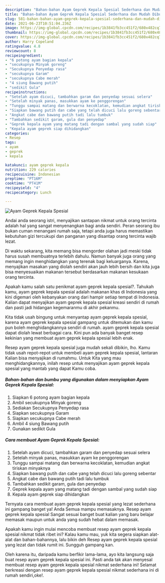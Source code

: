 ```yaml
---
description: "Bahan-bahan Ayam Geprek Kepala Spesial Sederhana dan Mudah Dibuat"
title: "Bahan-bahan Ayam Geprek Kepala Spesial Sederhana dan Mudah Dibuat"
slug: 581-bahan-bahan-ayam-geprek-kepala-spesial-sederhana-dan-mudah-dibuat
date: 2021-06-23T10:51:04.236Z
image: https://img-global.cpcdn.com/recipes/1b3841fb3cc451f2/680x482cq70/ayam-geprek-kepala-spesial-foto-resep-utama.jpg
thumbnail: https://img-global.cpcdn.com/recipes/1b3841fb3cc451f2/680x482cq70/ayam-geprek-kepala-spesial-foto-resep-utama.jpg
cover: https://img-global.cpcdn.com/recipes/1b3841fb3cc451f2/680x482cq70/ayam-geprek-kepala-spesial-foto-resep-utama.jpg
author: Harry Copeland
ratingvalue: 4.8
reviewcount: 8
recipeingredient:
- "6 potong ayam bagian kepala"
- "secukupnya Minyak goreng"
- "Secukupnya Penyedap rasa"
- "secukupnya Garam"
- "secukupnya Cabe merah"
- "4 siung Bawang putih"
- "sedikit Gula"
recipeinstructions:
- "Setelah ayam dicuci, tambahkan garam dan penyedap sesuai selera"
- "Setelah minyak panas, masukkan ayam ke penggorengan"
- "Tunggu sampai matang dan berwarna kecoklatan, kemudian angkat tiriskan minyaknya"
- "Siapkan bawang putih dan cabe yang telah dicuci lalu goreng sebentar"
- "Angkat cabe dan bawang putih tadi lalu tumbuk"
- "Tambahkan sedikit garam, gula dan penyedap"
- "Geprek kepala ayam yang matang tadi dengan sambal yang sudah siap"
- "Kepala ayam geprek siap dihidangkan"
categories:
- Resep
tags:
- ayam
- geprek
- kepala

katakunci: ayam geprek kepala 
nutrition: 229 calories
recipecuisine: Indonesian
preptime: "PT16M"
cooktime: "PT41M"
recipeyield: "4"
recipecategory: Lunch

---
```



![Ayam Geprek Kepala Spesial](https://img-global.cpcdn.com/recipes/1b3841fb3cc451f2/680x482cq70/ayam-geprek-kepala-spesial-foto-resep-utama.jpg)

Andai anda seorang istri, menyajikan santapan nikmat untuk orang tercinta adalah hal yang sangat menyenangkan bagi anda sendiri. Peran seorang ibu bukan cuman menangani rumah saja, tetapi anda juga harus memastikan kebutuhan gizi tercukupi dan panganan yang disantap orang tercinta wajib lezat.

Di waktu  sekarang, kita memang bisa mengorder olahan jadi meski tidak harus susah membuatnya terlebih dahulu. Namun banyak juga orang yang memang ingin menghidangkan yang terenak bagi keluarganya. Karena, menyajikan masakan yang diolah sendiri akan jauh lebih bersih dan kita juga bisa menyesuaikan makanan tersebut berdasarkan makanan kesukaan orang tercinta. 



Apakah kamu salah satu penikmat ayam geprek kepala spesial?. Tahukah kamu, ayam geprek kepala spesial adalah makanan khas di Indonesia yang kini digemari oleh kebanyakan orang dari hampir setiap tempat di Indonesia. Kalian dapat menyajikan ayam geprek kepala spesial kreasi sendiri di rumah dan pasti jadi hidangan kegemaranmu di akhir pekanmu.

Kita tidak usah bingung untuk menyantap ayam geprek kepala spesial, karena ayam geprek kepala spesial gampang untuk ditemukan dan kamu pun boleh menghidangkannya sendiri di rumah. ayam geprek kepala spesial dapat diolah lewat berbagai cara. Kini pun ada banyak banget resep kekinian yang membuat ayam geprek kepala spesial lebih enak.

Resep ayam geprek kepala spesial juga mudah sekali dibikin, lho. Kamu tidak usah repot-repot untuk membeli ayam geprek kepala spesial, lantaran Kalian bisa menyajikan di rumahmu. Untuk Kita yang mau menghidangkannya, inilah resep untuk menyajikan ayam geprek kepala spesial yang mantab yang dapat Kamu coba.

<!--inarticleads1-->

##### Bahan-bahan dan bumbu yang digunakan dalam menyiapkan Ayam Geprek Kepala Spesial:

1. Siapkan 6 potong ayam bagian kepala
1. Ambil secukupnya Minyak goreng
1. Sediakan Secukupnya Penyedap rasa
1. Siapkan secukupnya Garam
1. Siapkan secukupnya Cabe merah
1. Ambil 4 siung Bawang putih
1. Gunakan sedikit Gula




<!--inarticleads2-->

##### Cara membuat Ayam Geprek Kepala Spesial:

1. Setelah ayam dicuci, tambahkan garam dan penyedap sesuai selera
1. Setelah minyak panas, masukkan ayam ke penggorengan
1. Tunggu sampai matang dan berwarna kecoklatan, kemudian angkat tiriskan minyaknya
1. Siapkan bawang putih dan cabe yang telah dicuci lalu goreng sebentar
1. Angkat cabe dan bawang putih tadi lalu tumbuk
1. Tambahkan sedikit garam, gula dan penyedap
1. Geprek kepala ayam yang matang tadi dengan sambal yang sudah siap
1. Kepala ayam geprek siap dihidangkan




Ternyata cara membuat ayam geprek kepala spesial yang lezat sederhana ini gampang banget ya! Anda Semua mampu memasaknya. Resep ayam geprek kepala spesial Sangat sesuai banget buat kalian yang baru belajar memasak maupun untuk anda yang sudah hebat dalam memasak.

Apakah kamu ingin mulai mencoba membuat resep ayam geprek kepala spesial nikmat tidak ribet ini? Kalau kamu mau, yuk kita segera siapkan alat-alat dan bahan-bahannya, lalu bikin deh Resep ayam geprek kepala spesial yang lezat dan tidak rumit ini. Sungguh gampang kan. 

Oleh karena itu, daripada kamu berfikir lama-lama, ayo kita langsung saja buat resep ayam geprek kepala spesial ini. Pasti anda tak akan menyesal membuat resep ayam geprek kepala spesial nikmat sederhana ini! Selamat berkreasi dengan resep ayam geprek kepala spesial nikmat sederhana ini di rumah sendiri,oke!.

